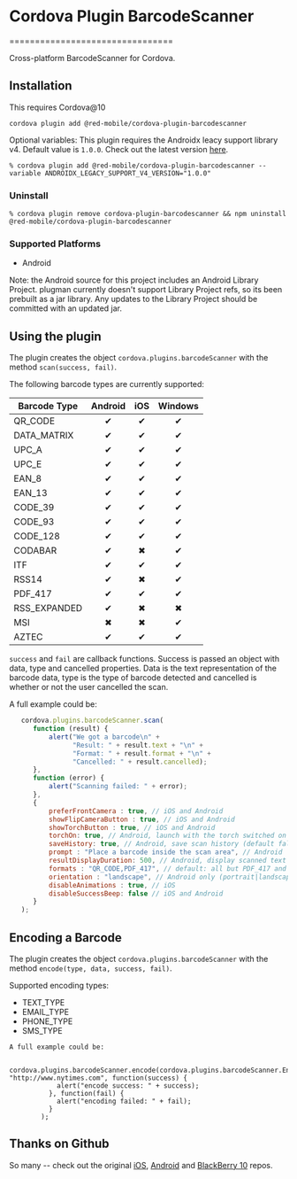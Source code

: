 # Cordova Plugin BarcodeScanner
================================

Cross-platform BarcodeScanner for Cordova.

## Installation

This requires Cordova@10

    cordova plugin add @red-mobile/cordova-plugin-barcodescanner

Optional variables:
This plugin requires the Androidx leacy support library v4. Default value is `1.0.0`.  Check out the latest version [here](https://developer.android.com/jetpack/androidx/versions).

```
% cordova plugin add @red-mobile/cordova-plugin-barcodescanner --variable ANDROIDX_LEGACY_SUPPORT_V4_VERSION="1.0.0"
```

### Uninstall

```
% cordova plugin remove cordova-plugin-barcodescanner && npm uninstall @red-mobile/cordova-plugin-barcodescanner
```

### Supported Platforms

- Android

Note: the Android source for this project includes an Android Library Project.
plugman currently doesn't support Library Project refs, so its been
prebuilt as a jar library. Any updates to the Library Project should be
committed with an updated jar.

## Using the plugin ##
The plugin creates the object `cordova.plugins.barcodeScanner` with the method `scan(success, fail)`.

The following barcode types are currently supported:

|  Barcode Type | Android | iOS | Windows  |
|---------------|:-------:|:---:|:--------:|
| QR_CODE       |    ✔    |  ✔  |     ✔    |
| DATA_MATRIX   |    ✔    |  ✔  |     ✔    |
| UPC_A         |    ✔    |  ✔  |     ✔    |
| UPC_E         |    ✔    |  ✔  |     ✔    |
| EAN_8         |    ✔    |  ✔  |     ✔    |
| EAN_13        |    ✔    |  ✔  |     ✔    |
| CODE_39       |    ✔    |  ✔  |     ✔    |
| CODE_93       |    ✔    |  ✔  |     ✔    |
| CODE_128      |    ✔    |  ✔  |     ✔    |
| CODABAR       |    ✔    |  ✖  |     ✔    |
| ITF           |    ✔    |  ✔  |     ✔    |
| RSS14         |    ✔    |  ✖  |     ✔    |
| PDF_417       |    ✔    |  ✔  |     ✔    |
| RSS_EXPANDED  |    ✔    |  ✖  |     ✖    |
| MSI           |    ✖    |  ✖  |     ✔    |
| AZTEC         |    ✔    |  ✔  |     ✔    |

`success` and `fail` are callback functions. Success is passed an object with data, type and cancelled properties. Data is the text representation of the barcode data, type is the type of barcode detected and cancelled is whether or not the user cancelled the scan.

A full example could be:
```js
   cordova.plugins.barcodeScanner.scan(
      function (result) {
          alert("We got a barcode\n" +
                "Result: " + result.text + "\n" +
                "Format: " + result.format + "\n" +
                "Cancelled: " + result.cancelled);
      },
      function (error) {
          alert("Scanning failed: " + error);
      },
      {
          preferFrontCamera : true, // iOS and Android
          showFlipCameraButton : true, // iOS and Android
          showTorchButton : true, // iOS and Android
          torchOn: true, // Android, launch with the torch switched on (if available)
          saveHistory: true, // Android, save scan history (default false)
          prompt : "Place a barcode inside the scan area", // Android
          resultDisplayDuration: 500, // Android, display scanned text for X ms. 0 suppresses it entirely, default 1500
          formats : "QR_CODE,PDF_417", // default: all but PDF_417 and RSS_EXPANDED
          orientation : "landscape", // Android only (portrait|landscape), default unset so it rotates with the device
          disableAnimations : true, // iOS
          disableSuccessBeep: false // iOS and Android
      }
   );
```

## Encoding a Barcode ##

The plugin creates the object `cordova.plugins.barcodeScanner` with the method `encode(type, data, success, fail)`.

Supported encoding types:

* TEXT_TYPE
* EMAIL_TYPE
* PHONE_TYPE
* SMS_TYPE

```
A full example could be:

   cordova.plugins.barcodeScanner.encode(cordova.plugins.barcodeScanner.Encode.TEXT_TYPE, "http://www.nytimes.com", function(success) {
            alert("encode success: " + success);
          }, function(fail) {
            alert("encoding failed: " + fail);
          }
        );
```

## Thanks on Github ##

So many -- check out the original [iOS](https://github.com/phonegap/phonegap-plugins/tree/DEPRECATED/iOS/BarcodeScanner),  [Android](https://github.com/phonegap/phonegap-plugins/tree/DEPRECATED/Android/BarcodeScanner) and
[BlackBerry 10](https://github.com/blackberry/WebWorks-Community-APIs/tree/master/BB10-Cordova/BarcodeScanner) repos.
